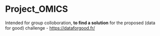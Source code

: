 # Project_OMICS



Intended for group colloboration, **to find a solution** for the proposed (data for good) challenge - https://dataforgood.fr/
